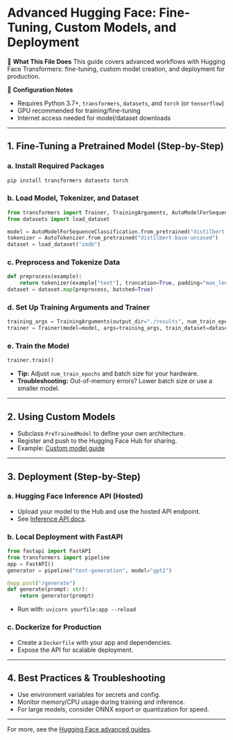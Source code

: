 # Advanced Hugging Face: Fine-Tuning, Custom Models, and Deployment

📖 **What This File Does**
This guide covers advanced workflows with Hugging Face Transformers: fine-tuning, custom model creation, and deployment for production.

🔧 **Configuration Notes**
- Requires Python 3.7+, `transformers`, `datasets`, and `torch` (or `tensorflow`)
- GPU recommended for training/fine-tuning
- Internet access needed for model/dataset downloads

---

## 1. Fine-Tuning a Pretrained Model (Step-by-Step)

### a. Install Required Packages
```bash
pip install transformers datasets torch
```

### b. Load Model, Tokenizer, and Dataset
```python
from transformers import Trainer, TrainingArguments, AutoModelForSequenceClassification, AutoTokenizer
from datasets import load_dataset

model = AutoModelForSequenceClassification.from_pretrained("distilbert-base-uncased")
tokenizer = AutoTokenizer.from_pretrained("distilbert-base-uncased")
dataset = load_dataset("imdb")
```

### c. Preprocess and Tokenize Data
```python
def preprocess(example):
    return tokenizer(example["text"], truncation=True, padding="max_length", max_length=128)
dataset = dataset.map(preprocess, batched=True)
```

### d. Set Up Training Arguments and Trainer
```python
training_args = TrainingArguments(output_dir="./results", num_train_epochs=1, per_device_train_batch_size=8)
trainer = Trainer(model=model, args=training_args, train_dataset=dataset["train"], eval_dataset=dataset["test"])
```

### e. Train the Model
```python
trainer.train()
```

- **Tip:** Adjust `num_train_epochs` and batch size for your hardware.
- **Troubleshooting:** Out-of-memory errors? Lower batch size or use a smaller model.

---

## 2. Using Custom Models

- Subclass `PreTrainedModel` to define your own architecture.
- Register and push to the Hugging Face Hub for sharing.
- Example: [Custom model guide](https://huggingface.co/docs/transformers/model_sharing)

---

## 3. Deployment (Step-by-Step)

### a. Hugging Face Inference API (Hosted)
- Upload your model to the Hub and use the hosted API endpoint.
- See [Inference API docs](https://huggingface.co/inference-api).

### b. Local Deployment with FastAPI
```python
from fastapi import FastAPI
from transformers import pipeline
app = FastAPI()
generator = pipeline("text-generation", model="gpt2")

@app.post("/generate")
def generate(prompt: str):
    return generator(prompt)
```
- Run with: `uvicorn yourfile:app --reload`

### c. Dockerize for Production
- Create a `Dockerfile` with your app and dependencies.
- Expose the API for scalable deployment.

---

## 4. Best Practices & Troubleshooting
- Use environment variables for secrets and config.
- Monitor memory/CPU usage during training and inference.
- For large models, consider ONNX export or quantization for speed.

---

For more, see the [Hugging Face advanced guides](https://huggingface.co/docs/transformers/training). 